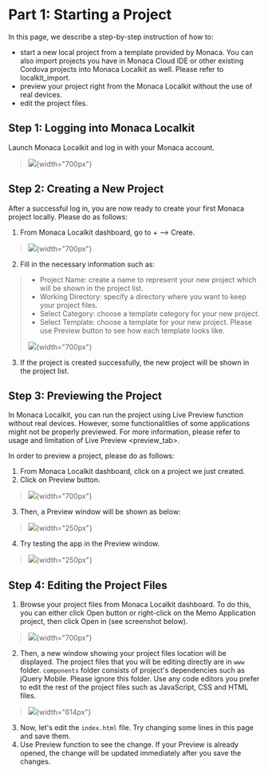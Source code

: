 Part 1: Starting a Project
==========================

In this page, we describe a step-by-step instruction of how to:

-   start a new local project from a template provided by Monaca. You
    can also import projects you have in Monaca Cloud IDE or other
    existing Cordova projects into Monaca Localkit as well. Please refer
    to localkit\_import.
-   preview your project right from the Monaca Localkit without the use
    of real devices.
-   edit the project files.

Step 1: Logging into Monaca Localkit
------------------------------------

Launch Monaca Localkit and log in with your Monaca account.

> ![](images/starting_project/1.png){width="700px"}

Step 2: Creating a New Project
------------------------------

After a successful log in, you are now ready to create your first Monaca
project locally. Please do as follows:

1.  From Monaca Localkit dashboard, go to + --&gt; Create.

> ![](images/starting_project/2.png){width="700px"}

2.  Fill in the necessary information such as:

> -   Project Name: create a name to represent your new project which
>     will be shown in the project list.
> -   Working Directory: specify a directory where you want to keep your
>     project files.
> -   Select Category: choose a template category for your new project.
> -   Select Template: choose a template for your new project. Please
>     use Preview button to see how each template looks like.
>
> ![](images/starting_project/3.png){width="700px"}

3.  If the project is created successfully, the new project will be
    shown in the project list.

Step 3: Previewing the Project
------------------------------

In Monaca Localkit, you can run the project using Live Preview function
without real devices. However, some functionalitlies of some
applications might not be properly previewed. For more information,
please refer to
usage and limitation of Live Preview &lt;preview\_tab&gt;.

In order to preview a project, please do as follows:

1.  From Monaca Localkit dashboard, click on a project we just created.
2.  Click on Preview button.

> ![](images/starting_project/4.png){width="700px"}

3.  Then, a Preview window will be shown as below:

> ![](images/starting_project/5.png){width="250px"}

4.  Try testing the app in the Preview window.

> ![](images/starting_project/8.png){width="250px"}

Step 4: Editing the Project Files
---------------------------------

1.  Browse your project files from Monaca Localkit dashboard. To do
    this, you can either click Open button or right-click on the Memo
    Application project, then click Open in (see screenshot below).

> ![](images/starting_project/6.png){width="700px"}

2.  Then, a new window showing your project files location will be
    displayed. The project files that you will be editing directly are
    in `www` folder. `components` folder consists of project's
    dependencies such as jQuery Mobile. Please ignore this folder. Use
    any code editors you prefer to edit the rest of the project files
    such as JavaScript, CSS and HTML files.

> ![](images/starting_project/7.png){width="614px"}

3.  Now, let's edit the `index.html` file. Try changing some lines in
    this page and save them.
4.  Use Preview function to see the change. If your Preview is already
    opened, the change will be updated immediately after you save the
    changes.

